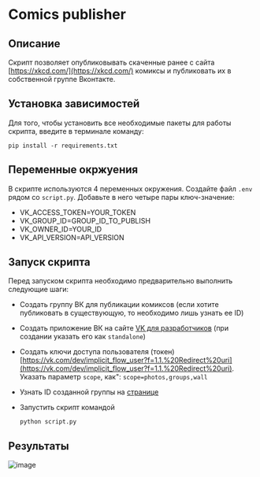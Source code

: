 # Comics publisher

## Описание
Скрипт позволяет опубликовывать скаченные ранее с сайта [https://xkcd.com/](https://xkcd.com/) комиксы и публиковать их в собственной группе Вконтакте.

## Установка зависимостей
Для того, чтобы установить все необходимые пакеты для работы скрипта, введите в терминале команду:
```
pip install -r requirements.txt
```

## Переменные окржуения
В скрипте используются 4 переменных окружения. Создайте файл `.env` рядом со `script.py`. Добавьте в него четыре пары ключ-значение:

- VK_ACCESS_TOKEN=YOUR_TOKEN
- VK_GROUP_ID=GROUP_ID_TO_PUBLISH
- VK_OWNER_ID=YOUR_ID
- VK_API_VERSION=API_VERSION

## Запуск скрипта
Перед запуском скрипта необходимо предварительно выполнить следующие шаги:

- Создать группу ВК для публикации комиксов (если хотите публиковать в существующую, то необходимо лишь узнать ее ID)
- Создать приложение ВК на сайте [VK для разработчиков](https://dev.vk.com/ru) (при создании указать его как `standalone`)
- Создать ключи доступа пользователя (токен) [https://vk.com/dev/implicit_flow_user?f=1.1.%20Redirect%20uri](https://vk.com/dev/implicit_flow_user?f=1.1.%20Redirect%20uri).
      Указать параметр `scope`, как": `scope=photos,groups,wall`
- Узнать ID созданной группы на [странице](https://regvk.com/id/)
- Запустить скрипт командой
  
  ```
  python script.py
  ```

## Результаты
![image](https://github.com/owwwl666/comics/assets/131767856/647ba834-df7c-49f0-a704-d7bfeff1a46e)
